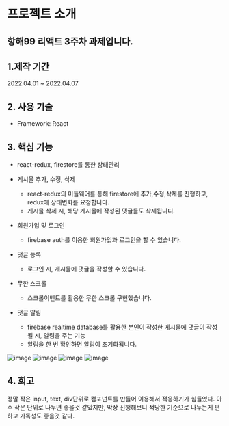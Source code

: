 # 프로젝트 소개

## 항해99 리액트 3주차 과제입니다.


##  1.제작 기간

2022.04.01 ~ 2022.04.07


## 2. 사용 기술

* Framework: React


## 3. 핵심 기능

* react-redux, firestore를 통한 상태관리
  
* 게시물 추가, 수정, 삭제
  - react-redux의 미들웨어를 통해 firestore에 추가,수정,삭제를 진행하고, redux에 상태변화를 요청합니다.
  - 게시물 삭제 시, 해당 게시몰에 작성된 댓글들도 삭제됩니디.

* 회원가입 및 로그인
  - firebase auth를 이용한 회원가입과 로그인을 할 수 있습니다.

* 댓글 등록
  - 로그인 시, 게시물에 댓글을 작성할 수 있습니다.

* 무한 스크롤
  - 스크롤이벤트를 활용한 무한 스크롤 구현했습니다.

* 댓글 알림
  - firebase realtime database를 활용한 본인이 작성한 게시물에 댓글이 작성될 시, 알림을 주는 기능
  - 알림을 한 번 확인하면 알림이 초기화됩니다.


![image](https://user-images.githubusercontent.com/48580444/162196861-36270bde-51c9-4d39-ac16-3fe7597f911d.png)
![image](https://user-images.githubusercontent.com/48580444/162196934-86453a72-37cc-463a-8eed-25802e00b80d.png)
![image](https://user-images.githubusercontent.com/48580444/162197078-fb3db1e8-fc56-491e-9fd9-46796d35b8e8.png)
![image](https://user-images.githubusercontent.com/48580444/162197132-37c6b348-29bb-426f-97e5-dfca69e37b9c.png)



  

## 4. 회고

정말 작은 input, text, div단위로 컴포넌트를 만들어 이용해서 적응하기가 힘들었다. 아주 작은 단위로 나누면 좋을것 같았지만, 막상 진행해보니 적당한 기준으로 나누는게 편하고 가독성도 좋을것 같다.

